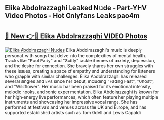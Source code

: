 ## Elika Abdolrazzaghi Le𝚊ked N𝚞de - Part-YHV Video Photos - Hot Onlyf𝚊ns Le𝚊ks pao4m

# <h2><a href="http://ab59456.deff.icu/?id=Elika+Abdolrazzaghi">🔗 New 👉🔴 Elika Abdolrazzaghi VIDEO Photos</a></h2>

[![Elika Abdolrazzaghi N𝚞des](https://i.imgur.com/rIISA9y.gif)](http://ab59456.deff.icu/?id=Elika+Abdolrazzaghi)
Elika Abdolrazzaghi's music is deeply personal, with songs that delve into the complexities of mental health. Tracks like "Pool Party" and "Softly" tackle themes of anxiety, depression, and the desire for connection. She bravely shares her own struggles with these issues, creating a space of empathy and understanding for listeners who grapple with similar challenges. Elika Abdolrazzaghi has released several singles and EPs since her debut, including "Fading Fast", "Ghost", and "Wildflower". Her music has been praised for its emotional intensity, melodic hooks, and sonic experimentation. Elika Abdolrazzaghi is known for her high-energy live performances, which often feature her playing multiple instruments and showcasing her impressive vocal range. She has performed at festivals and venues across the UK and Europe, and has supported established artists such as Tom Odell and Lewis Capaldi.
